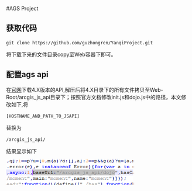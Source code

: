 #AGS Project

## 获取代码
```
git clone https://github.com/guzhongren/YanqiProject.git
```
将下载下来的文件目录copy至Web容器下即可。

## 配置ags api

在[官网](https://developers.arcgis.com/javascript/latest/guide/get-api/index.html)下载4.X版本的API,解压后将4.X目录下的所有文件拷贝至Web-Root/arcgis_js_api目录下；按照官方文档修改init.js和dojo.js中的路径，本文修改如下,将
```
[HOSTNAME_AND_PATH_TO_JSAPI]
```
替换为
```
/arcgis_js_api/
```
结果显示如下

![api 配置结果](./gitImage/AGS_API_config.png)


